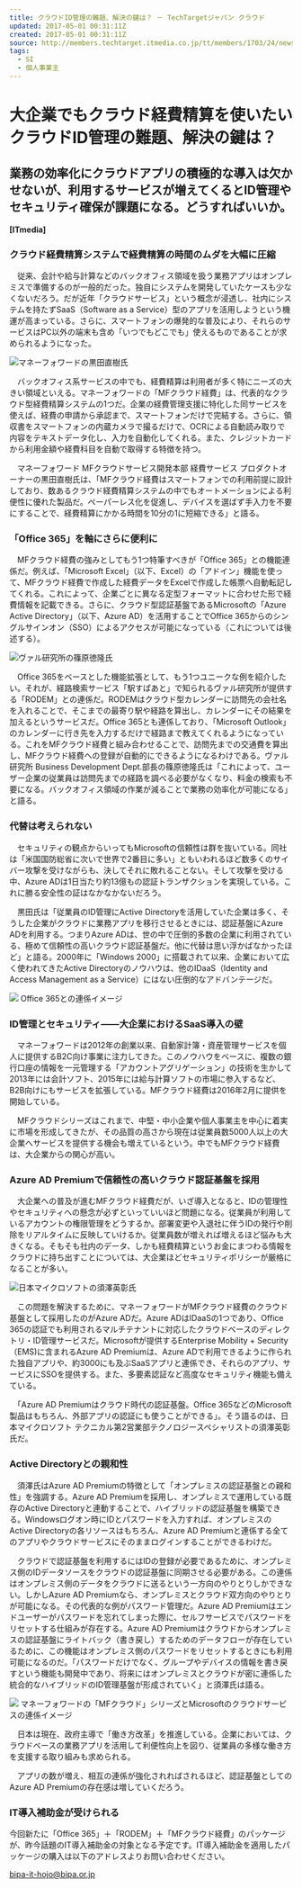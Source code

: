 ```yaml
---
title: クラウドID管理の難題、解決の鍵は？ － TechTargetジャパン クラウド
updated: 2017-05-01 00:31:11Z
created: 2017-05-01 00:31:11Z
source: http://members.techtarget.itmedia.co.jp/tt/members/1703/24/news02.html
tags:
  - SI
  - 個人事業主
---
```


# 大企業でもクラウド経費精算を使いたいクラウドID管理の難題、解決の鍵は？

## 業務の効率化にクラウドアプリの積極的な導入は欠かせないが、利用するサービスが増えてくるとID管理やセキュリティ確保が課題になる。どうすればいいか。

**[ITmedia]**

### クラウド経費精算システムで経費精算の時間のムダを大幅に圧縮

　従来、会計や給与計算などのバックオフィス領域を扱う業務アプリはオンプレミスで準備するのが一般的だった。独自にシステムを開発していたケースも少なくないだろう。だが近年「クラウドサービス」という概念が浸透し、社内にシステムを持たずSaaS（Software as a Service）型のアプリを活用しようという機運が高まっている。さらに、スマートフォンの爆発的な普及により、それらのサービスはPC以外の端末も含め「いつでもどこでも」使えるものであることが求められるようになった。

![](../_resources/21a135b7ded167a3bad205e818e86fa3.jpg)マネーフォワードの黒田直樹氏

　バックオフィス系サービスの中でも、経費精算は利用者が多く特にニーズの大きい領域といえる。マネーフォワードの「MFクラウド経費」は、代表的なクラウド型経費精算システムの1つだ。企業の経費管理支援に特化した同サービスを使えば、経費の申請から承認まで、スマートフォンだけで完結する。さらに、領収書をスマートフォンの内蔵カメラで撮るだけで、OCRによる自動読み取りで内容をテキストデータ化し、入力を自動化してくれる。また、クレジットカードから利用金額や経費科目を自動で取得する特徴を持つ。

　マネーフォワード MFクラウドサービス開発本部 経費サービス プロダクトオーナーの黒田直樹氏は、「MFクラウド経費はスマートフォンでの利用前提に設計しており、数あるクラウド経費精算システムの中でもオートメーションによる利便性に優れた製品だ。ペーパーレス化を促進し、デバイスを選ばず手入力を不要にすることで、経費精算にかかる時間を10分の1に短縮できる」と語る。

### 「Office 365」を軸にさらに便利に

　MFクラウド経費の強みとしてもう1つ特筆すべきが「Office 365」との機能連係だ。例えば、「Microsoft Excel」（以下、Excel）の「アドイン」機能を使って、MFクラウド経費で作成した経費データをExcelで作成した帳票へ自動転記してくれる。これによって、企業ごとに異なる定型フォーマットに合わせた形で経費情報を記載できる。さらに、クラウド型認証基盤であるMicrosoftの「Azure Active Directory」（以下、Azure AD）を活用することでOffice 365からのシングルサインオン（SSO）によるアクセスが可能になっている（これについては後述する）。

![](../_resources/e5801122a1424ec04bc1ff8acac98777.jpg)ヴァル研究所の篠原徳隆氏

　Office 365をベースとした機能拡張として、もう1つユニークな例を紹介したい。それが、経路検索サービス「駅すぱあと」で知られるヴァル研究所が提供する「RODEM」との連係だ。RODEMはクラウド型カレンダーに訪問先の会社名を入れることで、そこまでの最寄り駅や経路を算出し、カレンダーにその結果を加えるというサービスだ。Office 365とも連係しており、「Microsoft Outlook」のカレンダーに行き先を入力するだけで経路まで教えてくれるようになっている。これをMFクラウド経費と組み合わせることで、訪問先までの交通費を算出し、MFクラウド経費への登録が自動的にできるようになるわけである。ヴァル研究所 Business Development Dept.部長の篠原徳隆氏は「これによって、ユーザー企業の従業員は訪問先までの経路を調べる必要がなくなり、料金の検索も不要になる。バックオフィス領域の作業が減ることで業務の効率化が可能になる」と語る。

### 代替は考えられない

　セキュリティの観点からいってもMicrosoftの信頼性は群を抜いている。同社は「米国国防総省に次いで世界で2番目に多い」ともいわれるほど数多くのサイバー攻撃を受けながらも、決してそれに敗れることない。そして攻撃を受ける中、Azure ADは1日当たり約13億もの認証トランザクションを実現している。これに勝る安全性の証はなかなかないだろう。

　黒田氏は「従業員のID管理にActive Directoryを活用していた企業は多く、そうした企業がクラウドに業務アプリを移行させるときには、認証基盤にAzure ADを利用する。つまりAzure ADは、世の中で圧倒的多数の企業に利用されている、極めて信頼性の高いクラウド認証基盤だ。他に代替は思い浮かばなかったほど」と語る。2000年に「Windows 2000」に搭載されて以来、企業において広く使われてきたActive Directoryのノウハウは、他のIDaaS（Identity and Access Management as a Service）にはない圧倒的なアドバンテージだ。

![](../_resources/8eebbd89b1a51ff61aef31c0c70a50c9.jpg)
Office 365との連係イメージ

### ID管理とセキュリティ――大企業におけるSaaS導入の壁

　マネーフォワードは2012年の創業以来、自動家計簿・資産管理サービスを個人に提供するB2C向け事業に注力してきた。このノウハウをベースに、複数の銀行口座の情報を一元管理する「アカウントアグリゲーション」の技術を生かして2013年には会計ソフト、2015年には給与計算ソフトの市場に参入するなど、B2B向けにもサービスを拡張している。MFクラウド経費は2016年2月に提供を開始している。

　MFクラウドシリーズはこれまで、中堅・中小企業や個人事業主を中心に着実に市場を形成してきたが、その品質の高さから現在は従業員数5000人以上の大企業へサービスを提供する機会も増えているという。中でもMFクラウド経費は、大企業からの関心が高い。

### Azure AD Premiumで信頼性の高いクラウド認証基盤を採用

　大企業への普及が進むMFクラウド経費だが、いざ導入となると、IDの管理性やセキュリティへの懸念が必ずといっていいほど問題になる。従業員が利用しているアカウントの権限管理をどうするか。部署変更や入退社に伴うIDの発行や削除をリアルタイムに反映していけるか。従業員数が増えれば増えるほど悩みも大きくなる。そもそも社内のデータ、しかも経費精算というお金にまつわる情報をクラウドに持ち出すことについては、大企業ほどセキュリティポリシーが厳格になることが多い。

![](../_resources/84a9b7683e8fdfce50346e3460cc931e.jpg)日本マイクロソフトの須澤英彰氏

　この問題を解決するために、マネーフォワードがMFクラウド経費のクラウド基盤として採用したのがAzure ADだ。Azure ADはIDaaSの1つであり、Office 365の認証でも利用されるマルチテナントに対応したクラウドベースのディレクトリ・ID管理サービスだ。Microsoftが提供するEnterprise Mobility + Security（EMS)に含まれるAzure AD Premiumは、Azure ADで利用できるように作られた独自アプリや、約3000にも及ぶSaaSアプリと連係でき、それらのアプリ、サービスにSSOを提供する。また、多要素認証など高度なセキュリティ機能も備えている。

　「Azure AD Premiumはクラウド時代の認証基盤。Office 365などのMicrosoft製品はもちろん、外部アプリの認証にも使うことができる」。そう語るのは、日本マイクロソフト テクニカル第2営業部テクノロジースペシャリストの須澤英彰氏だ。

### Active Directoryとの親和性

　須澤氏はAzure AD Premiumの特徴として「オンプレミスの認証基盤との親和性」を強調する。Azure AD Premiumを採用し、オンプレミスで運用している既存のActive Directoryと連動することで、ハイブリッドの認証基盤を構築できる。Windowsログオン時にIDとパスワードを入力すれば、オンプレミスのActive Directoryの各リソースはもちろん、Azure AD Premiumと連係する全てのアプリやクラウドサービスにそのままログインすることができるわけだ。

　クラウドで認証基盤を利用するにはIDの登録が必要であるために、オンプレミス側のIDデータソースをクラウドの認証基盤に同期させる必要がある。この連係はオンプレミス側のデータをクラウドに送るという一方向のやりとりしかできない。しかしAzure AD Premiumなら、オンプレミスとクラウド双方向のやりとりが可能になる。その代表的な例がパスワード管理だ。Azure AD Premiumはエンドユーザーがパスワードを忘れてしまった際に、セルフサービスでパスワードをリセットする仕組みが存在する。Azure AD Premiumはクラウドからオンプレミスの認証基盤にライトバック（書き戻し）するためのデータフローが存在しているために、この機能はオンプレミス側のパスワードをリセットするときにも利用可能になるのだ。「パスワードだけでなく、グループやデバイスの情報を書き戻すという機能も開発中であり、将来にはオンプレミスとクラウドが密に連係した統合的なハイブリッドのID管理基盤が形成されていく」と須澤氏は語る。

![](../_resources/2f69db20bb62f12e24c8c76be2df3575.jpg)
マネーフォワードの「MFクラウド」シリーズとMicrosoftのクラウドサービスの連係イメージ

　日本は現在、政府主導で「働き方改革」を推進している。企業においては、クラウドベースの業務アプリを活用して利便性向上を図り、従業員の多様な働き方を支援する取り組みも求められる。

　アプリの数が増え、相互の連係が強化されればされるほど、認証基盤としてのAzure AD Premiumの存在感は増していくだろう。

### IT導入補助金が受けられる

今回新たに「Office 365」＋「RODEM」＋「MFクラウド経費」のパッケージが、昨今話題のIT導入補助金の対象となる予定です。IT導入補助金を適用したパッケージの購入は以下のアドレスよりお問い合わせください。

bipa-it-hojo@bipa.or.jp